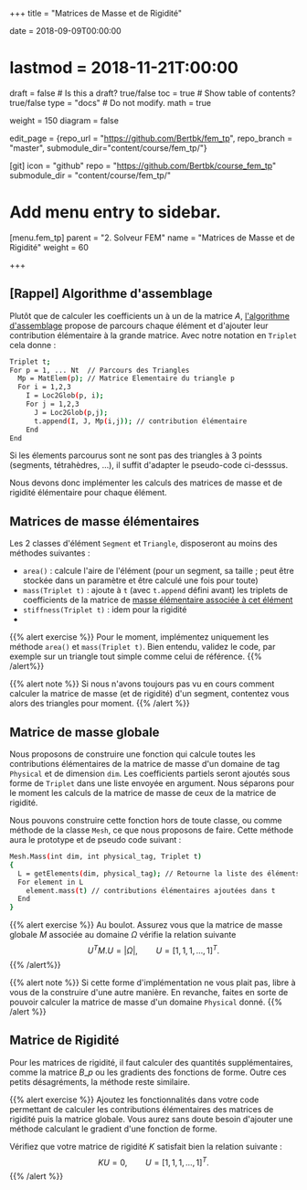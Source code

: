 +++
title = "Matrices de Masse et de Rigidité"

date = 2018-09-09T00:00:00
# lastmod = 2018-11-21T:00:00

draft = false  # Is this a draft? true/false
toc = true  # Show table of contents? true/false
type = "docs"  # Do not modify.
math = true

weight = 150
diagram = false

edit_page = {repo_url = "https://github.com/Bertbk/fem_tp", repo_branch = "master", submodule_dir="content/course/fem_tp/"}

[git]
  icon = "github"
  repo = "https://github.com/Bertbk/course_fem_tp"
  submodule_dir = "content/course/fem_tp/"

# Add menu entry to sidebar.
[menu.fem_tp]
  parent = "2. Solveur FEM"
  name = "Matrices de Masse et de Rigidité"
  weight = 60

+++

## [Rappel] Algorithme d'assemblage

Plutôt que de calculer les coefficients un à un de la matrice $A$, [l'algorithme d'assemblage](http://bthierry.pages.math.cnrs.fr/course/fem/implementation_assemblage/#algorithme-dassemblage) propose de parcours chaque élément et d'ajouter leur contribution élémentaire à la grande matrice. Avec notre notation en `Triplet` cela donne :

```bash
Triplet t;
For p = 1, ... Nt  // Parcours des Triangles
  Mp = MatElem(p); // Matrice Elementaire du triangle p
  For i = 1,2,3
    I = Loc2Glob(p, i);
    For j = 1,2,3
      J = Loc2Glob(p,j);
      t.append(I, J, Mp(i,j)); // contribution élémentaire
    End
End
```

Si les élements parcourus sont ne sont pas des triangles à 3 points (segments, tétrahèdres, ...), il suffit d'adapter le pseudo-code ci-desssus.

Nous devons donc implémenter les calculs des matrices de masse et de rigidité élémentaire pour chaque élément.

## Matrices de masse élémentaires

Les 2 classes d'élément `Segment` et `Triangle`, disposeront au moins des méthodes suivantes :

- `area()` : calcule l'aire de l'élément (pour un segment, sa taille ; peut être stockée dans un paramètre et être calculé une fois pour toute)
- `mass(Triplet t)` :  ajoute à `t` (avec `t.append` défini avant) les triplets de coefficients de la matrice de [masse élémentaire associée à cet élément](http://bthierry.pages.math.cnrs.fr/course/fem/implementation_matrices_elementaires/)
- `stiffness(Triplet t)` :  idem pour la rigidité
- 
{{% alert exercise %}}
Pour le moment, implémentez uniquement les méthode `area()` et `mass(Triplet t)`. Bien entendu, validez le code, par exemple sur un triangle tout simple comme celui de référence.
{{% /alert%}}

{{% alert note %}}
Si nous n'avons toujours pas vu en cours comment calculer la matrice de masse (et de rigidité) d'un segment, contentez vous alors des triangles pour moment.
{{% /alert %}}

## Matrice de masse globale

Nous proposons de construire une fonction qui calcule toutes les contributions élémentaires de la matrice de masse d'un domaine de tag `Physical` et de dimension `dim`. Les coefficients partiels seront ajoutés sous forme de `Triplet` dans une liste envoyée en argument. Nous séparons pour le moment les calculs de la matrice de masse de ceux de la matrice de rigidité. 

Nous pouvons construire cette fonction hors de toute classe, ou comme méthode de la classe `Mesh`, ce que nous proposons de faire. Cette méthode aura le prototype et de pseudo code suivant :

```bash
Mesh.Mass(int dim, int physical_tag, Triplet t)
{
  L = getElements(dim, physical_tag); // Retourne la liste des éléments adéquats
  For element in L
    element.mass(t) // contributions élémentaires ajoutées dans t
  End
}
```

{{% alert exercise %}}
Au boulot. Assurez vous que la matrice de masse globale $M$ associée au domaine $\Omega$ vérifie la relation suivante
$$
U^T M.U = |\Omega|, \qquad U = [1, 1, 1, \ldots, 1]^T.
$$
{{% /alert%}}

{{% alert note %}}
Si cette forme d'implémentation ne vous plait pas, libre à vous de la construire d'une autre manière. En revanche, faites en sorte de pouvoir calculer la matrice de masse d'un domaine `Physical` donné.
{{% /alert %}}

## Matrice de Rigidité

Pour les matrices de rigidité, il faut calculer des quantités supplémentaires, comme la matrice $B\_p$ ou les gradients des fonctions de forme. Outre ces petits désagréments, la méthode reste similaire.

{{% alert exercise %}}
Ajoutez les fonctionnalités dans votre code permettant de calculer les contributions élémentaires des matrices de rigidité puis la matrice globale. Vous aurez sans doute besoin d'ajouter une méthode calculant le gradient d'une fonction de forme.

Vérifiez que votre matrice de rigidité $K$ satisfait bien la relation suivante :
$$
K U = 0, \qquad U = [1, 1, 1, \ldots, 1]^T.
$$
{{% /alert %}}
